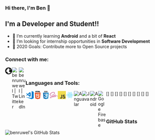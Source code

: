 ### Hi there, I'm Ben 👋

## I'm a Developer and Student!!

- 🌱 I’m currently learning **Android** and a bit of **React**
- 👯 I’m looking for internship opportunities in **Software Development**
- 🥅 2020 Goals: Contribute more to Open Source projects


### Connect with me:

[<img align="left" alt="benruwel.com" width="22px" src="https://raw.githubusercontent.com/iconic/open-iconic/master/svg/globe.svg" />](https://benruwel-portfolio.netlify.app/)
[<img align="left" alt="benruwel | Twitter" width="22px" src="https://cdn.jsdelivr.net/npm/simple-icons@v3/icons/twitter.svg" />](https://twitter.com/cyberbenny_)
[<img align="left" alt="benruwel | LinkedIn" width="22px" src="https://cdn.jsdelivr.net/npm/simple-icons@v3/icons/linkedin.svg" />](https://www.linkedin.com/in/Ben-Ruwel/)

<br />

### Languages and Tools:

[<img align="left" alt="Visual Studio Code" width="26px" src="https://raw.githubusercontent.com/github/explore/80688e429a7d4ef2fca1e82350fe8e3517d3494d/topics/visual-studio-code/visual-studio-code.png" />]
[<img align="left" alt="HTML5" width="26px" src="https://raw.githubusercontent.com/github/explore/80688e429a7d4ef2fca1e82350fe8e3517d3494d/topics/html/html.png" />]
[<img align="left" alt="CSS3" width="26px" src="https://raw.githubusercontent.com/github/explore/80688e429a7d4ef2fca1e82350fe8e3517d3494d/topics/css/css.png" />]
[<img align="left" alt="Sass" width="26px" src="https://raw.githubusercontent.com/github/explore/80688e429a7d4ef2fca1e82350fe8e3517d3494d/topics/sass/sass.png" />]
[<img align="left" alt="JavaScript" width="26px" src="https://raw.githubusercontent.com/github/explore/80688e429a7d4ef2fca1e82350fe8e3517d3494d/topics/javascript/javascript.png" />]
[<img align="left" alt="React" width="26px" src="https://raw.githubusercontent.com/github/explore/80688e429a7d4ef2fca1e82350fe8e3517d3494d/topics/react/react.png" />]
[<img align="left" alt="Angular" width="26px" src="https://user-images.githubusercontent.com/53556380/96690923-f31c4f00-138c-11eb-9e69-f064f6aced90.jpg" />]
[<img align="left" alt="Java" width="26px" src="https://user-images.githubusercontent.com/53556380/96690485-6bcedb80-138c-11eb-8066-1528c1a68f2c.png" />]
[<img align="left" alt="Android" width="26px" src="https://user-images.githubusercontent.com/53556380/96691100-2828a180-138d-11eb-8d4f-caa0ce7c8633.png" />]
[<img align="left" alt="Google Firebase" width="26px" src="https://user-images.githubusercontent.com/53556380/96691346-79389580-138d-11eb-8242-c52777deef25.png" />]

<br />
<br />

### GitHub Stats

<img align="left" alt="benruwel's GitHub Stats" src="https://spotify-github-profile.vercel.app/api/view?uid=benruwel&cover_image=false" />

